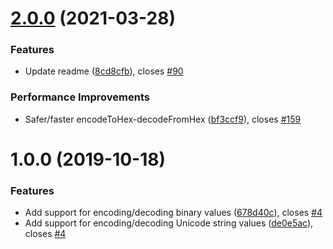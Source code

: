 # [2.0.0](https://github.com/Diplomatiq/convertibles/compare/v1.0.0...v2.0.0) (2021-03-28)


### Features

* Update readme ([8cd8cfb](https://github.com/Diplomatiq/convertibles/commit/8cd8cfbfa0194287d6df3e9405f04160f261e2af)), closes [#90](https://github.com/Diplomatiq/convertibles/issues/90)


### Performance Improvements

* Safer/faster encodeToHex-decodeFromHex ([bf3ccf9](https://github.com/Diplomatiq/convertibles/commit/bf3ccf9d6e8d55602f14a433210ec4dce15bb2d8)), closes [#159](https://github.com/Diplomatiq/convertibles/issues/159)



<a name="1.0.0"></a>
# 1.0.0 (2019-10-18)


### Features

* Add support for encoding/decoding binary values ([678d40c](https://github.com/Diplomatiq/convertibles/commit/678d40c)), closes [#4](https://github.com/Diplomatiq/convertibles/issues/4)
* Add support for encoding/decoding Unicode string values ([de0e5ac](https://github.com/Diplomatiq/convertibles/commit/de0e5ac)), closes [#4](https://github.com/Diplomatiq/convertibles/issues/4)



